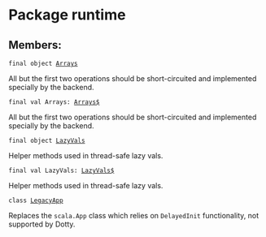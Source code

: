 # Package runtime
## Members:
<pre><code class="language-scala" >final object <a href="./Arrays.md">Arrays</a></pre></code>
All but the first two operations should be short-circuited and implemented specially by
the backend.

<pre><code class="language-scala" >final val Arrays: <a href="./Arrays$.md">Arrays$</a></pre></code>
All but the first two operations should be short-circuited and implemented specially by
the backend.


<pre><code class="language-scala" >final object <a href="./LazyVals.md">LazyVals</a></pre></code>
Helper methods used in thread-safe lazy vals.

<pre><code class="language-scala" >final val LazyVals: <a href="./LazyVals$.md">LazyVals$</a></pre></code>
Helper methods used in thread-safe lazy vals.


<pre><code class="language-scala" >class <a href="./LegacyApp.md">LegacyApp</a></pre></code>
Replaces the `scala.App` class which relies on `DelayedInit` functionality,
not supported by Dotty.

